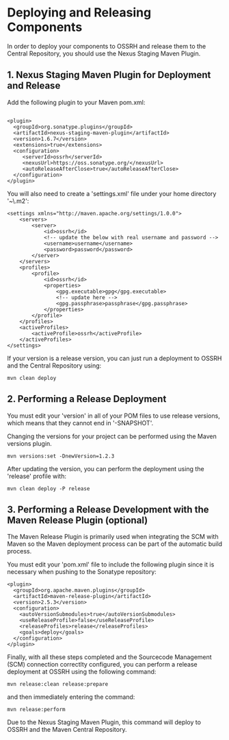 # Deploying and Releasing Components

In order to deploy your components to OSSRH and release them to the Central Repository, you should use the Nexus Staging Maven Plugin.

## 1. Nexus Staging Maven Plugin for Deployment and Release
Add the following plugin to your Maven pom.xml:
```

<plugin>
  <groupId>org.sonatype.plugins</groupId>
  <artifactId>nexus-staging-maven-plugin</artifactId>
  <version>1.6.7</version>
  <extensions>true</extensions>
  <configuration>
     <serverId>ossrh</serverId>
     <nexusUrl>https://oss.sonatype.org/</nexusUrl>
     <autoReleaseAfterClose>true</autoReleaseAfterClose>
  </configuration>
</plugin>

```

You will also need to create a 'settings.xml' file under your home directory '~\\.m2':
```
<settings xmlns="http://maven.apache.org/settings/1.0.0">
    <servers>
        <server>
            <id>ossrh</id>
			<!-- update the below with real username and password -->
            <username>username</username>
            <password>password</password>
        </server>
    </servers>
    <profiles>
        <profile>
            <id>ossrh</id>
            <properties>
                <gpg.executable>gpg</gpg.executable>
				<!-- update here -->
                <gpg.passphrase>passphrase</gpg.passphrase>
            </properties>
        </profile>
    </profiles>
    <activeProfiles>
        <activeProfile>ossrh</activeProfile>
    </activeProfiles>
</settings>
```


If your version is a release version, you can just run a deployment to OSSRH and the Central Repository using:
```
mvn clean deploy
```
## 2. Performing a Release Deployment
You must edit your 'version' in all of your POM files to use release versions, which means that they cannot end in '-SNAPSHOT'.

Changing the versions for your project can be performed using the Maven versions plugin.
```
mvn versions:set -DnewVersion=1.2.3
```
After updating the version, you can perform the deployment using the 'release' profile with:
```
mvn clean deploy -P release
```

## 3. Performing a Release Development with the Maven Release Plugin (optional)
The Maven Release Plugin is primarily used when integrating the SCM with Maven so the Maven deployment process can be part of the automatic build process.

You must edit your 'pom.xml' file to include the following plugin since it is necessary when pushing to the Sonatype repository:
```
<plugin>
  <groupId>org.apache.maven.plugins</groupId>
  <artifactId>maven-release-plugin</artifactId>
  <version>2.5.3</version>
  <configuration>
    <autoVersionSubmodules>true</autoVersionSubmodules>
    <useReleaseProfile>false</useReleaseProfile>
    <releaseProfiles>release</releaseProfiles>
    <goals>deploy</goals>
  </configuration>
</plugin>
```

Finally, with all these steps completed and the Sourcecode Management (SCM) connection correctlty configured, you can perform a release deployment at OSSRH using the following command:
```
mvn release:clean release:prepare
```
and then immediately entering the command:
```
mvn release:perform
```
Due to the Nexus Staging Maven Plugin, this command will deploy to OSSRH and the Maven Central Repository.
